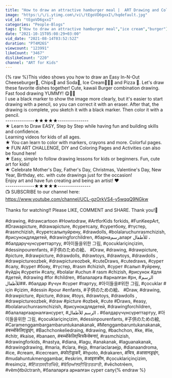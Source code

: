 ```yaml
---
title: "How to draw an attractive hamburger meal |  ART Drawing and Coloring"
image: "https:\/\/i.ytimg.com\/vi\/tEgoVD6gxxI\/hqdefault.jpg"
vid_id: "tEgoVD6gxxI"
categories: "People-Blogs"
tags: ["How to draw an attractive hamburger meal","ice cream","burger"]
date: "2021-10-15T05:08:29+03:00"
vid_date: "2021-08-14T03:52:52Z"
duration: "PT4M26S"
viewcount: "123991"
likeCount: "3467"
dislikeCount: "220"
channel: "ART for Kids"
---
```

{% raw %}This video shows you how to draw an Easy In-N-Out Cheeseburger🍔, Chips🍟 and Soda🥤, Ice Cream🍰🍨🍧 and Pizza 🍕. Let's draw these favorite dishes together! Cute, kawaii Burger combination drawing. Fast food drawing YUMMY! 😋🤗🤤 <br />I use a black marker to show the image more clearly, but it's easier to start drawing with a pencil, so you can correct it with an eraser. After that, the drawing is complete, you sketch it with a black marker. Then color it with a pencil.  <br />                                         --------------★★★★★---------------<br />★ Learn to Draw EASY, Step by Step while having fun and building skills and confidence.<br />Learning videos for kids of all ages.<br />★ You can learn to color with markers, crayons and more. Colorful pages.<br />★ FUN ART CHALLENGE, DIY and Coloring Pages and Activities can also be found here!<br />★ Easy, simple to follow drawing lessons for kids or beginners. Fun, cute art for kids!<br />★ Celebrate Mother's Day, Father's Day, Christmas, Valentine's Day, New Year, Birthday, etc. with cute drawings just for the occasion!<br />Enjoy art and have fun creating and being an artist! ❤<br />                                            --------------★★★★★----------------<br />📺   SUBSCRIBE to our channel here: <a rel="nofollow" target="blank" href="https://www.youtube.com/channel/UCL-gzOrkVS4-y5wqqQ9NGkw">https://www.youtube.com/channel/UCL-gzOrkVS4-y5wqqQ9NGkw</a><br /><br />Thanks for watching!! Please LIKE, COMMENT and SHARE. Thank you!🤗<br /><br />#drawing, #drawcartoon #Howtodraw, #ArtforKids forkids, #FunKeepArt, #Drawapicture, #drawapicture, #суретсалу, #суретбояу, #түстер, #rasmchizish, #суретсалыпуйрену, #drawdolls, #bolalaruchunrasmchizish, #рисунокдлядетей, #drawingforchildren, #барнаرسمаларғ للأطفال ، #балдарүчүнсүрөттартуу, #아이들을위한 그림, #çocuklariçinçizim, #dessinpourenfants, #子供のための絵、 #Draw, #drawing, #drawpicture, #picture, #drawpicture, #drawdolls, #drawtoys, #drawtoys, #drawdolls , #drawpictureozbek, #drawpictureozbek, #cuteDraws, #cutedraws, #сурет #салу, #сурет #бояу, #түстер, #rasm #chizish, #сурет #салып #уйрену, #үйдің #суретін #салу, #bolalar #uchun # rasm #chizish, #рисунок #для #детей, #drawing #for #children, #балаларға #арналған #рн, #الرسم #للأطفال#، #балдар #үчүн #сүрөт #тартуу, #아이들을#위한 그림, #çocuklar # için #çizim, #dessin #pour #enfants, #子供のための絵、 #Draw, #drawing, #drawpicture, #picture, #draw, #toys, #drawtoys, #drawdolls , #drawpictureozbek, #draw #picture #ozbek, #cute #Draws, #easy, #bolalaruchunrasmchizish, #рисунокдлядетей, #drawingforchildren, #балаларғаарналғансурет, #الرسم للأطفال ، #балдарүчүнсүрөттартуу, #아이들을위한 그림, #çocuklariçinçizim, #dessinpourenfants, #子供のための絵, #Caramenggambargambaruntukanakanak, #Menggambaruntukanakanak, #बच्चोंकेलिएड्राइंग, #Bachchonkeliedraing, #drawing, #bachchon, #ke, #lie, #chitr, #kaise, #banaen, #बच्चोंकेलिएचित्रकैसेबनाएं, #rasmchizish, #drawingforkids, #nastya, #diana, #lagu, #anakanak, #laguanakanak, #drawingdrawing, #maria, #clara, #ejp, #mariaclaraejp, #dianaandroma, #ice, #cream, #icecream, #फोटोड्राकरें, #hpoto, #drakaren, #चित्र, #आसानड्राइंग, #mudahuntukmenggambar, #eskrim, #आइसक्रीम, #çocuklariçinçizim, #resimçiz, #ਇੱਕਤਸਵੀਰਖਿੱਚੋ, #ਬੱਚਿਆਂਲਈਚਿੱਤਰਕਾਰੀ, #vẽchotrẻem, #vẽmộtbứctranh, #балаларға арналған сурет салу{% endraw %}
